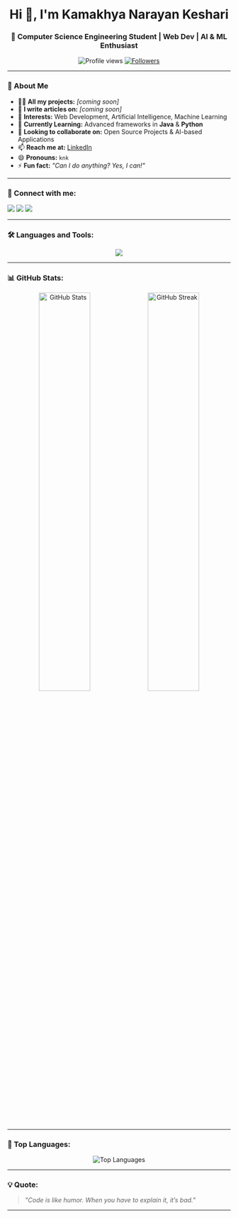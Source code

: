 <h1 align="center">Hi 👋, I'm Kamakhya Narayan Keshari</h1>
<h3 align="center">🚀 Computer Science Engineering Student | Web Dev | AI & ML Enthusiast</h3>

<p align="center">
  <img src="https://komarev.com/ghpvc/?username=coderknk&label=Profile%20Views&color=blueviolet&style=flat" alt="Profile views"/>
  <a href="https://github.com/coderknk?tab=followers"><img src="https://img.shields.io/github/followers/coderknk?label=Followers&style=social" alt="Followers"></a>
</p>

---

### 🌟 About Me  
- 👨‍💻 **All my projects:** _[coming soon]_  
- 📝 **I write articles on:** _[coming soon]_  
- 👀 **Interests:** Web Development, Artificial Intelligence, Machine Learning  
- 🌱 **Currently Learning:** Advanced frameworks in **Java** & **Python**  
- 🤝 **Looking to collaborate on:** Open Source Projects & AI-based Applications  
- 📫 **Reach me at:** [LinkedIn](https://www.linkedin.com/in/kamakhya-narayan-024a881a4/)  
- 😄 **Pronouns:** `knk`  
- ⚡ **Fun fact:** _"Can I do anything? Yes, I can!"_  

---

### 🔗 Connect with me:
<p align="left">
<a href="mailto:knkeshari03@gmail.com"><img src="https://img.shields.io/badge/Gmail-D14836?style=for-the-badge&logo=gmail&logoColor=white"/></a>
<a href="https://www.linkedin.com/in/kamakhya-narayan-024a881a4/"><img src="https://img.shields.io/badge/LinkedIn-0077B5?style=for-the-badge&logo=linkedin&logoColor=white"/></a>
<a href="https://www.hackerrank.com/profile/knkeshari03"><img src="https://img.shields.io/badge/HackerRank-2EC866?style=for-the-badge&logo=hackerrank&logoColor=white"/></a>
</p>

---

### 🛠️ Languages and Tools:
<p align="center">
<img src="https://skillicons.dev/icons?i=html,css,bootstrap,js,react,nodejs,java,kotlin,python,django,flask,git,github,pandas,sklearn,tensorflow,unity,spring" />
</p>

---

### 📊 GitHub Stats:
<p align="center">
<img src="https://github-readme-stats.vercel.app/api?username=coderknk&show_icons=true&theme=tokyonight" alt="GitHub Stats" width="48%"/>
<img src="https://github-readme-streak-stats.herokuapp.com/?user=coderknk&theme=tokyonight" alt="GitHub Streak" width="48%"/>
</p>

---

### 🚀 Top Languages:
<p align="center">
<img src="https://github-readme-stats.vercel.app/api/top-langs/?username=coderknk&layout=compact&theme=tokyonight" alt="Top Languages" />
</p>

---

### 💡 Quote:
> *"Code is like humor. When you have to explain it, it’s bad."*  

---
